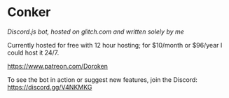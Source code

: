 # Conker
*Discord.js bot, hosted on glitch.com and written solely by me*

Currently hosted for free with 12 hour hosting; for $10/month or $96/year I could host it 24/7.

https://www.patreon.com/Doroken

To see the bot in action or suggest new features, join the Discord: https://discord.gg/V4NKMKG
